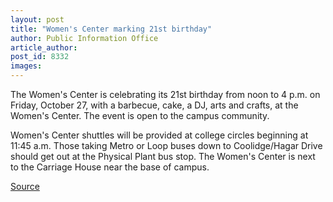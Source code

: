 ```yaml
---
layout: post
title: "Women's Center marking 21st birthday"
author: Public Information Office
article_author: 
post_id: 8332
images:
---
```


<a name="content" id="content"></a>
<p>
  The Women's Center is celebrating its 21st birthday from noon to 4 p.m. on Friday, October 27, with a barbecue, cake, a DJ, arts and crafts, at the Women's Center. The event is open to the campus community.
</p>
<p>
  Women's Center shuttles will be provided at college circles beginning at 11:45 a.m. Those taking Metro or Loop buses down to Coolidge/Hagar Drive should get out at the Physical Plant bus stop. The Women's Center is next to the Carriage House near the base of campus.
</p>
<p><a href="http://www1.ucsc.edu/currents/06-07/10-23/brief-celebration.asp" title="Permalink to brief-celebration">Source</a></p>
